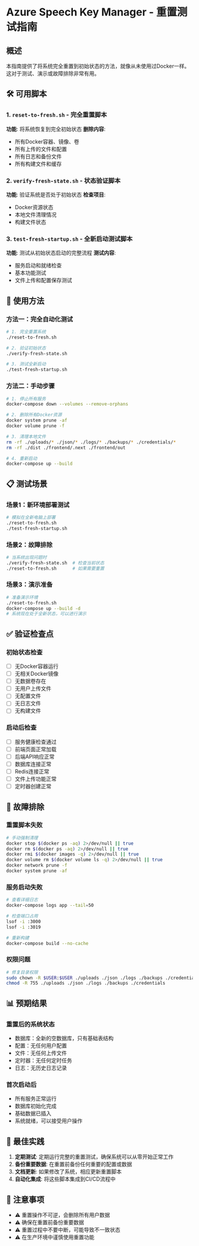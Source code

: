 # Azure Speech Key Manager - 重置测试指南

## 概述

本指南提供了将系统完全重置到初始状态的方法，就像从未使用过Docker一样。这对于测试、演示或故障排除非常有用。

## 🛠️ 可用脚本

### 1. `reset-to-fresh.sh` - 完全重置脚本
**功能**: 将系统恢复到完全初始状态
**删除内容**:
- 所有Docker容器、镜像、卷
- 所有上传的文件和配置
- 所有日志和备份文件
- 所有构建文件和缓存

### 2. `verify-fresh-state.sh` - 状态验证脚本
**功能**: 验证系统是否处于初始状态
**检查项目**:
- Docker资源状态
- 本地文件清理情况
- 构建文件状态

### 3. `test-fresh-startup.sh` - 全新启动测试脚本
**功能**: 测试从初始状态启动的完整流程
**测试内容**:
- 服务启动和就绪检查
- 基本功能测试
- 文件上传和配置保存测试

## 🚀 使用方法

### 方法一：完全自动化测试

```bash
# 1. 完全重置系统
./reset-to-fresh.sh

# 2. 验证初始状态
./verify-fresh-state.sh

# 3. 测试全新启动
./test-fresh-startup.sh
```

### 方法二：手动步骤

```bash
# 1. 停止所有服务
docker-compose down --volumes --remove-orphans

# 2. 删除所有Docker资源
docker system prune -af
docker volume prune -f

# 3. 清理本地文件
rm -rf ./uploads/* ./json/* ./logs/* ./backups/* ./credentials/*
rm -rf ./dist ./frontend/.next ./frontend/out

# 4. 重新启动
docker-compose up --build
```

## 📋 测试场景

### 场景1：新环境部署测试
```bash
# 模拟在全新电脑上部署
./reset-to-fresh.sh
./test-fresh-startup.sh
```

### 场景2：故障排除
```bash
# 当系统出现问题时
./verify-fresh-state.sh  # 检查当前状态
./reset-to-fresh.sh      # 如果需要重置
```

### 场景3：演示准备
```bash
# 准备演示环境
./reset-to-fresh.sh
docker-compose up --build -d
# 系统现在处于全新状态，可以进行演示
```

## ✅ 验证检查点

### 初始状态检查
- [ ] 无Docker容器运行
- [ ] 无相关Docker镜像
- [ ] 无数据卷存在
- [ ] 无用户上传文件
- [ ] 无配置文件
- [ ] 无日志文件
- [ ] 无构建文件

### 启动后检查
- [ ] 服务健康检查通过
- [ ] 前端页面正常加载
- [ ] 后端API响应正常
- [ ] 数据库连接正常
- [ ] Redis连接正常
- [ ] 文件上传功能正常
- [ ] 定时器创建正常

## 🔧 故障排除

### 重置脚本失败
```bash
# 手动强制清理
docker stop $(docker ps -aq) 2>/dev/null || true
docker rm $(docker ps -aq) 2>/dev/null || true
docker rmi $(docker images -q) 2>/dev/null || true
docker volume rm $(docker volume ls -q) 2>/dev/null || true
docker network prune -f
docker system prune -af
```

### 服务启动失败
```bash
# 查看详细日志
docker-compose logs app --tail=50

# 检查端口占用
lsof -i :3000
lsof -i :3019

# 重新构建
docker-compose build --no-cache
```

### 权限问题
```bash
# 修复目录权限
sudo chown -R $USER:$USER ./uploads ./json ./logs ./backups ./credentials
chmod -R 755 ./uploads ./json ./logs ./backups ./credentials
```

## 📊 预期结果

### 重置后的系统状态
- 数据库：全新的空数据库，只有基础表结构
- 配置：无任何用户配置
- 文件：无任何上传文件
- 定时器：无任何定时任务
- 日志：无历史日志记录

### 首次启动后
- 所有服务正常运行
- 数据库初始化完成
- 基础数据已插入
- 系统就绪，可以接受用户操作

## 🎯 最佳实践

1. **定期测试**: 定期运行完整的重置测试，确保系统可以从零开始正常工作
2. **备份重要数据**: 在重置前备份任何重要的配置或数据
3. **文档更新**: 如果修改了系统，相应更新重置脚本
4. **自动化集成**: 将这些脚本集成到CI/CD流程中

## 🚨 注意事项

- ⚠️ 重置操作不可逆，会删除所有用户数据
- ⚠️ 确保在重置前备份重要数据
- ⚠️ 重置过程中不要中断，可能导致不一致状态
- ⚠️ 在生产环境中谨慎使用重置功能
